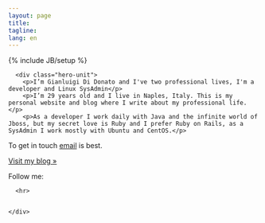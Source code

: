 ```yaml
---
layout: page
title: 
tagline: 
lang: en
---
```

{% include JB/setup %}
<div class="container">

      <div class="hero-unit">
        <p>I’m Gianluigi Di Donato and I've two professional lives, I'm a developer and Linux SysAdmin</p> 
        <p>I’m 29 years old and I live in Naples, Italy. This is my personal website and blog where I write about my professional life.</p> 
        <p>As a developer I work daily with Java and the infinite world of Jboss, but my secret love is Ruby and I prefer Ruby on Rails, as a SysAdmin I work mostly with Ubuntu and CentOS.</p>         

<p>To get in touch <a href="mailto:gianluigi.didonato@gmail.com">email</a> is best.</p>
 <p><a class="btn btn-primary btn-large" href="/en/blog.html">Visit my blog »</a></p>
      </div>

<div class="right">
       Follow me:

<p id="icons">
<a class="linkedin" rel="me" href="http://www.linkedin.com/in/gianluigididonato"></a>
<a class="twitter" rel="me" href="http://twitter.com/g2d"></a>
<a class="github" rel="me" href="http://github.com/g2d"></a>
<a class="email" rel="me" href="mailto:gianluigi.didonato@gmail.com"></a>
</p>
       </div>
       
      <hr>


    </div>

